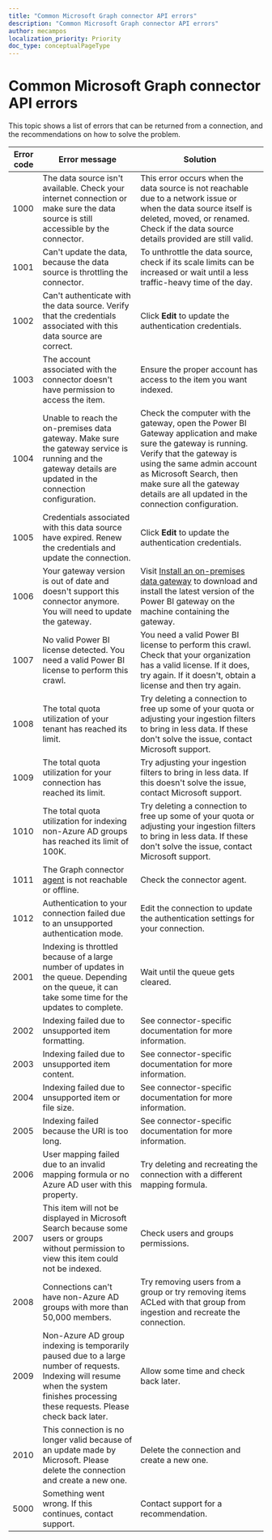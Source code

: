 ```yaml
---
title: "Common Microsoft Graph connector API errors"
description: "Common Microsoft Graph connector API errors"
author: mecampos
localization_priority: Priority
doc_type: conceptualPageType
---
```


# Common Microsoft Graph connector API errors

This topic shows a list of errors that can be returned from a connection, and the recommendations on how to solve the problem.

| **Error code** | **Error message** | **Solution** |
| --- | --- | --- |
| 1000 | The data source isn&#39;t available. Check your internet connection or make sure the data source is still accessible by the connector. | This error occurs when the data source is not reachable due to a network issue or when the data source itself is deleted, moved, or renamed. Check if the data source details provided are still valid. |
| 1001 | Can&#39;t update the data, because the data source is throttling the connector. | To unthrottle the data source, check if its scale limits can be increased or wait until a less traffic-heavy time of the day. |
| 1002 | Can&#39;t authenticate with the data source. Verify that the credentials associated with this data source are correct. | Click  **Edit**  to update the authentication credentials. |
| 1003 | The account associated with the connector doesn&#39;t have permission to access the item. | Ensure the proper account has access to the item you want indexed. |
| 1004 | Unable to reach the on-premises data gateway. Make sure the gateway service is running and the gateway details are updated in the connection configuration. | Check the computer with the gateway, open the Power BI Gateway application and make sure the gateway is running. Verify that the gateway is using the same admin account as Microsoft Search, then make sure all the gateway details are all updated in the connection configuration. |
| 1005 | Credentials associated with this data source have expired. Renew the credentials and update the connection. | Click  **Edit**  to update the authentication credentials. |
| 1006 | Your gateway version is out of date and doesn&#39;t support this connector anymore. You will need to update the gateway. | Visit [Install an on-premises data gateway](https://docs.microsoft.com/data-integration/gateway/service-gateway-install) to download and install the latest version of the Power BI gateway on the machine containing the gateway. |
| 1007 | No valid Power BI license detected. You need a valid Power BI license to perform this crawl. | You need a valid Power BI license to perform this crawl. Check that your organization has a valid license. If it does, try again. If it doesn&#39;t, obtain a license and then try again. |
| 1008 | The total quota utilization of your tenant has reached its limit. | Try deleting a connection to free up some of your quota or adjusting your ingestion filters to bring in less data. If these don&#39;t solve the issue, contact Microsoft support. |
| 1009 | The total quota utilization for your connection has reached its limit. | Try adjusting your ingestion filters to bring in less data. If this doesn&#39;t solve the issue, contact Microsoft support. |
| 1010 | The total quota utilization for indexing non-Azure AD groups has reached its limit of 100K. | Try deleting a connection to free up some of your quota or adjusting your ingestion filters to bring in less data. If these don&#39;t solve the issue, contact Microsoft support. |
| 1011 | The Graph connector [agent](https://docs.microsoft.com/microsoftsearch/on-prem-agent) is not reachable or offline. | Check the connector agent. |
| 1012 | Authentication to your connection failed due to an unsupported authentication mode. | Edit the connection to update the authentication settings for your connection. |
 2001 | Indexing is throttled because of a large number of updates in the queue. Depending on the queue, it can take some time for the updates to complete. | Wait until the queue gets cleared. |
| 2002 | Indexing failed due to unsupported item formatting. | See connector-specific documentation for more information. |
| 2003 | Indexing failed due to unsupported item content. | See connector-specific documentation for more information. |
| 2004 | Indexing failed due to unsupported item or file size. | See connector-specific documentation for more information. |
| 2005 | Indexing failed because the URI is too long. | See connector-specific documentation for more information. |
| 2006 | User mapping failed due to an invalid mapping formula or no Azure AD user with this property. | Try deleting and recreating the connection with a different mapping formula. |
| 2007 | This item will not be displayed in Microsoft Search because some users or groups without permission to view this item could not be indexed. | Check users and groups permissions. |
| 2008 | Connections can&#39;t have non-Azure AD groups with more than 50,000 members. | Try removing users from a group or try removing items ACLed with that group from ingestion and recreate the connection. |
| 2009 | Non-Azure AD group indexing is temporarily paused due to a large number of requests. Indexing will resume when the system finishes processing these requests. Please check back later. | Allow some time and check back later. |
| 2010 | This connection is no longer valid because of an update made by Microsoft. Please delete the connection and create a new one. | Delete the connection and create a new one. |
| 5000 | Something went wrong. If this continues, contact support. | Contact support for a recommendation.|
